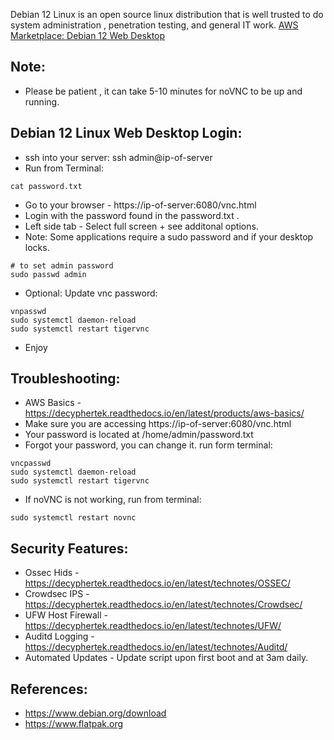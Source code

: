 Debian 12 Linux is an open source linux distribution that is well trusted to do system administration , penetration testing, and general IT work. [AWS Marketplace: Debian 12 Web Desktop ](https://aws.amazon.com/marketplace/pp/prodview-lly7zq5e5xixy?sr=0-2&ref_=beagle&applicationId=AWSMPContessa)

Note:
-----
* Please be patient , it can take 5-10 minutes for noVNC to be up and running. 

Debian 12 Linux Web Desktop Login:
----------------------------------
* ssh into your server: ssh admin@ip-of-server
* Run from Terminal:
```
cat password.txt
```
* Go to your browser - https://ip-of-server:6080/vnc.html
* Login with the password found in the password.txt . 
* Left side tab - Select full screen + see additonal options.
* Note: Some applications require a sudo password and if your desktop locks. 
```
# to set admin password
sudo passwd admin

````
* Optional: Update vnc password: 
```
vnpasswd
sudo systemctl daemon-reload 
sudo systemctl restart tigervnc

```
* Enjoy

Troubleshooting:
---------------
* AWS Basics - https://decyphertek.readthedocs.io/en/latest/products/aws-basics/
* Make sure you are accessing https://ip-of-server:6080/vnc.html
* Your password is located at /home/admin/password.txt 
* Forgot your password, you can change it. run form terminal: 
```
vncpasswd
sudo systemctl daemon-reload
sudo systemctl restart tigervnc
```
* If noVNC is not working, run from terminal:
```
sudo systemctl restart novnc
```

Security Features:
------------------
* Ossec Hids - https://decyphertek.readthedocs.io/en/latest/technotes/OSSEC/
* Crowdsec IPS - https://decyphertek.readthedocs.io/en/latest/technotes/Crowdsec/
* UFW Host Firewall - https://decyphertek.readthedocs.io/en/latest/technotes/UFW/
* Auditd Logging - https://decyphertek.readthedocs.io/en/latest/technotes/Auditd/
* Automated Updates - Update script upon first boot and at 3am daily.

References:
----------
* https://www.debian.org/download
* https://www.flatpak.org